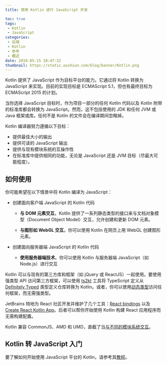 ```yaml
---
title: 使用 Kotlin 进行 JavaScript 开发

toc: true
tags:
 - Kotlin
 - JavaScript
categories:
 - 后端
 - Kotlin
 - 参考
 - 概述
date: 2018-05-15 10:47:22
thumbnail: https://static.oushiun.com/blog/banner/Kotlin.png
---
```


Kotlin 提供了 JavaScript 作为目标平台的能力。它通过将 Kotlin 转换为 JavaScript 来实现。目前的实现目标是 ECMAScript 5.1，但也有最终目标为 ECMAScript 2015 的计划。

当你选择 JavaScript 目标时，作为项目一部分的任何 Kotlin 代码以及 Kotlin 附带的标准库都会转换为 JavaScript。然而，这不包括使用的 JDK 和任何 JVM 或 Java 框架或库。任何不是 Kotlin 的文件会在编译期间忽略掉。

Kotlin 编译器努力遵循以下目标：

*   提供最佳大小的输出
*   提供可读的 JavaScript 输出
*   提供与现有模块系统的互操作性
*   在标准库中提供相同的功能，无论是 JavaScript 还是 JVM 目标（尽最大可能程度）。

<!-- more -->

## 如何使用

你可能希望在以下情景中将 Kotlin 编译为 JavaScript：

*   创建面向客户端 JavaScript 的 Kotlin 代码

    *   **与 DOM 元素交互**。Kotlin 提供了一系列静态类型的接口来与文档对象模型（Document Object Model）交互，允许创建和更新 DOM 元素。

    *   **与图形如 WebGL 交互**。你可以使用 Kotlin 在网页上用 WebGL 创建图形元素。

*   创建面向服务器端 JavaScript 的 Kotlin 代码

    *   **使用服务器端技术**。你可以使用 Kotlin 与服务器端 JavaScript（如 Node.js）进行交互

Kotlin 可以与现有的第三方库和框架（如 jQuery 或 ReactJS）一起使用。要使用强类型
API 访问第三方框架，可以使用 [ts2kt](https://github.com/kotlin/ts2kt) 工具将 TypeScript 定义从 [Definitely Typed](http://definitelytyped.org/)
类型定义仓库转换为 Kotlin。或者，你可以使用<!--
-->[动态类型](dynamic-type.html)访问任何框架，而无需强类型。

JetBrains 特地为 React 社区开发并维护了几个工具：[React bindings](https://github.com/JetBrains/kotlin-wrappers) 以及 [Create React Kotlin App](https://github.com/JetBrains/create-react-kotlin-app)。后者可以帮你开始使用 Kotlin 构建 React 应用程序而无需构建配置。

Kotlin 兼容 CommonJS、AMD 和 UMD，直截了当[与不同的模块系统交互](/docs/tutorials/javascript/working-with-modules/working-with-modules.html)。

## Kotlin 转 JavaScript 入门

要了解如何开始使用 JavaScript 平台的 Kotlin，请参考其[教程](/docs/tutorials/javascript/kotlin-to-javascript/kotlin-to-javascript.html)。
